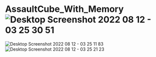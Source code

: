 # AssaultCube_With_Memory![Desktop Screenshot 2022 08 12 - 03 25 30 51](https://user-images.githubusercontent.com/109433914/184212200-c2717db0-5e85-47d5-ba07-b0a58be5e29b.png)
![Desktop Screenshot 2022 08 12 - 03 25 11 83](https://user-images.githubusercontent.com/109433914/184212210-772e8415-83aa-46c2-82db-3f0eb6e86223.png)
![Desktop Screenshot 2022 08 12 - 03 25 21 23](https://user-images.githubusercontent.com/109433914/184212213-e79116c5-59f4-4f66-8b7e-4faab9d4ebc1.png)
